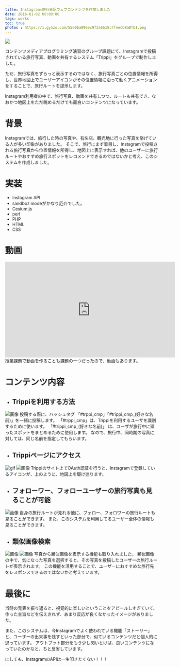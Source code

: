 ```yaml
---
title: Instagram×旅行日記ウェブコンテンツを作成しました
date: 2016-01-02 00:00:00
tags: works
toc: true
photos : https://i.gyazo.com/5560ba896ec9f2a0b18c4feecb8a0fb1.png
---
```

![](https://i.gyazo.com/5560ba896ec9f2a0b18c4feecb8a0fb1.png)

コンテンツメディアプログラミング演習のグループ課題にて、Instagramで投稿されている旅行写真、動画を共有するシステム「Trippi」をグループで制作しました。

ただ、旅行写真をずらっと表示するのではなく、旅行写真ごとの位置情報を所得し、世界地図上でユーザーアイコンがその位置情報に沿って動くアニメーションをすることで、旅行ルートを提示します。

Instagram利用者の中で、旅行写真、動画を共有しつつ、ルートも共有でき、なおかつ地図上をただ眺めるだけでも面白いコンテンツになっています。

# 背景
Instagramでは、旅行した時の写真や、有名店、観光地に行った写真を挙げている人が多い印象がありました。
そこで、旅行にまず着目し、Instagramで投稿される旅行写真から位置情報を所得し、地図上に表示すれば、他のユーザーに旅行ルートやおすすめ旅行スポットをレコメンドできるのではないかと考え、このシステムを作成しました。

# 実装
- Instagram API
 - sandboz modeがかなり厄介でした。
- Cesium.js
- perl
- PHP
- HTML
- CSS

# 動画
<iframe width="560" height="315" src="https://www.youtube.com/embed/r36206ffSgg" frameborder="0" allow="autoplay; encrypted-media" allowfullscreen></iframe>
授業課題で動画を作ることも課題の一つだったので、動画もあります。

# コンテンツ内容
- ## Trippiを利用する方法
![画像](/micchi-site/2016/01/02/Instagram×旅行日記ウェブコンテンツを作成しました/a.png)
投稿する際に、ハッシュタグ
「#trppi_cmp」「#trippi_cmp_(好きな名前)」を一緒に投稿します。
「#trppi_cmp」は、Trippiを利用するユーザを識別するために使います。
「#trippi_cmp_(好きな名前)」 は、ユーザが旅行中に廻ったスポットをまとめるために使用します。
なので、旅行中、同時期の写真に対しては、同じ名前を指定してもらいます。

- ## Trippiページにアクセス
![gif](https://gyazo.com/62558ccd83ebd87bc2741e0bd2b77b42.gif)
![画像](/micchi-site/2016/01/02/Instagram×旅行日記ウェブコンテンツを作成しました/b.png)
Trippiのサイト上でOAuth認証を行うと、Instagramで登録しているアイコンが、上のように、地図上を駆け巡ります。

- ## フォローワー、フォローユーザーの旅行写真も見ることが可能
![画像](/micchi-site/2016/01/02/Instagram×旅行日記ウェブコンテンツを作成しました/d.png)
自身の旅行ルートが見れる他に、フォロー、フォロワーの旅行ルートも見ることができます。
また、このシステムを利用してるユーザー全体の情報も見ることができます。

- ## 類似画像検索
![画像](/micchi-site/2016/01/02/Instagram×旅行日記ウェブコンテンツを作成しました/e.png)
![画像](/micchi-site/2016/01/02/Instagram×旅行日記ウェブコンテンツを作成しました/f.png)
写真から類似画像を表示する機能も取り入れました。
類似画像の中で、気になった写真を選択すると、その写真を投稿したユーザーの旅行ルートが表示されます。
この機能を活用することで、ユーザーにおすすめな旅行先をレスポンスできるのではないかと考えています。

# 最後に

当時の発表を振り返ると、視覚的に楽しいということをアピールしすぎていて、作った主旨などを伝えきれず、あまり反応が良くなかったイメージがありました。

また、このシステムは、今Instagramでよく使われている機能「ストーリー」と、ユーザーの出来事を残すといった部分で、似ているコンテンツだと個人的に思っています。
アウトプット部分をもう少し閃いとけば、良いコンテンツになっていたのかなと、ちと反省しています。

にしても、InstagramのAPIは一生叩きたくない！！！